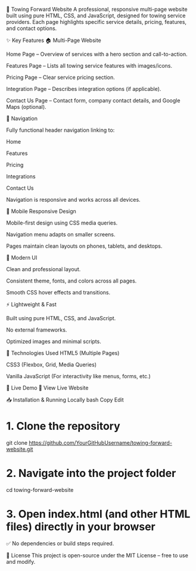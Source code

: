 🚛 Towing Forward Website
A professional, responsive multi-page website built using pure HTML, CSS, and JavaScript, designed for towing service providers. Each page highlights specific service details, pricing, features, and contact options.

✨ Key Features
🏠 Multi-Page Website

Home Page – Overview of services with a hero section and call-to-action.

Features Page – Lists all towing service features with images/icons.

Pricing Page – Clear service pricing section.

Integration Page – Describes integration options (if applicable).

Contact Us Page – Contact form, company contact details, and Google Maps (optional).

🧭 Navigation

Fully functional header navigation linking to:

Home

Features

Pricing

Integrations

Contact Us

Navigation is responsive and works across all devices.

📱 Mobile Responsive Design

Mobile-first design using CSS media queries.

Navigation menu adapts on smaller screens.

Pages maintain clean layouts on phones, tablets, and desktops.

🎨 Modern UI

Clean and professional layout.

Consistent theme, fonts, and colors across all pages.

Smooth CSS hover effects and transitions.

⚡ Lightweight & Fast

Built using pure HTML, CSS, and JavaScript.

No external frameworks.

Optimized images and minimal scripts.

🔧 Technologies Used
HTML5 (Multiple Pages)

CSS3 (Flexbox, Grid, Media Queries)

Vanilla JavaScript (For interactivity like menus, forms, etc.)

🚀 Live Demo
🔗 View Live Website

📥 Installation & Running Locally
bash
Copy
Edit
# 1. Clone the repository
git clone https://github.com/YourGitHubUsername/towing-forward-website.git

# 2. Navigate into the project folder
cd towing-forward-website

# 3. Open index.html (and other HTML files) directly in your browser
✅ No dependencies or build steps required.

📄 License
This project is open-source under the MIT License – free to use and modify.
